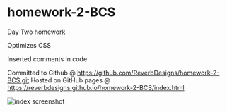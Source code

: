 # homework-2-BCS
Day Two homework

Optimizes CSS

Inserted comments in code

Committed to Github @ https://github.com/ReverbDesigns/homework-2-BCS.git
 Hosted on GitHub pages @ https://reverbdesigns.github.io/homework-2-BCS/index.html

 ![index screenshot](https://github.com/reverbdesigns/homework-2-BCS/master/assets/index.png?raw=true)